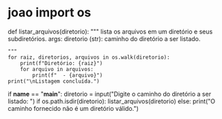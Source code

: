 # joao import os 


def listar_arquivos(diretorio):
    """
    lista os arquivos em um diretório e seus subdiretórios.
    args:
        diretorio (str): caminho do diretório a ser listado.

    """
    for raiz, diretorios, arquivos in os.walk(diretorio):
        print(f"Diretório: {raiz}")
        for arquivo in arquivos:
            print(f"  - {arquivo}")
    print("\nListagem concluída.")
if __name__ == "__main__":
    diretorio = input("Digite o caminho do diretório a ser listado: ")
    if os.path.isdir(diretorio):
        listar_arquivos(diretorio)
    else:
        print("O caminho fornecido não é um diretório válido.")
